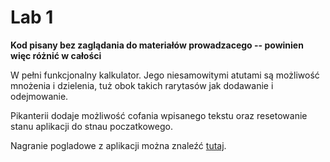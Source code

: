 # Lab 1

**Kod pisany bez zaglądania do materiałów prowadzacego -- powinien więc różnić w całości**

W pełni funkcjonalny kalkulator.
Jego niesamowitymi atutami są możliwość mnożenia i dzielenia,
tuż obok takich rarytasów jak dodawanie i odejmowanie.

Pikanterii dodaje możliwość cofania wpisanego tekstu oraz resetowanie
stanu aplikacji do stnau poczatkowego.

Nagranie pogladowe z aplikacji można znaleźć [tutaj](./calculator.mp4).
